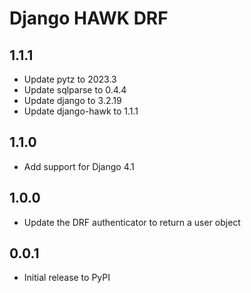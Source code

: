# Django HAWK DRF

## 1.1.1
- Update pytz to 2023.3
- Update sqlparse to 0.4.4
- Update django to 3.2.19
- Update django-hawk to 1.1.1

## 1.1.0
- Add support for Django 4.1

## 1.0.0
- Update the DRF authenticator to return a user object

## 0.0.1
- Initial release to PyPI
